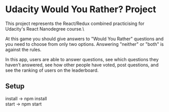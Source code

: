# Udacity Would You Rather? Project
This project represents the React/Redux combined practicising for Udacity's React Nanodegree course.\

At this game you should give answers to "Would You Rather" questions and you need to choose from only two options. Answering "neither" or "both" is against the rules.

In this app, users are able to answer questions, see which questions they haven’t answered, see how other people have voted, post questions, and see the ranking of users on the leaderboard.

## Setup

install -> npm install\
start -> npm start
